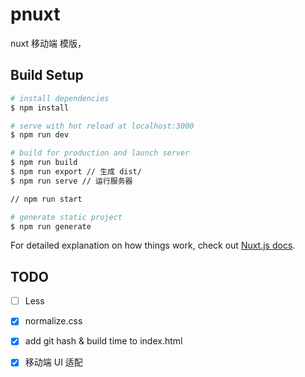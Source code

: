 # pnuxt

nuxt 移动端 模版，

## Build Setup

```bash
# install dependencies
$ npm install

# serve with hot reload at localhost:3000
$ npm run dev

# build for production and launch server
$ npm run build
$ npm run export // 生成 dist/
$ npm run serve // 运行服务器

// npm run start

# generate static project
$ npm run generate
```

For detailed explanation on how things work, check out [Nuxt.js docs](https://nuxtjs.org).


## TODO

- [ ] Less
- [x] normalize.css
- [x] add git hash & build time to index.html
- [x] 移动端 UI 适配

